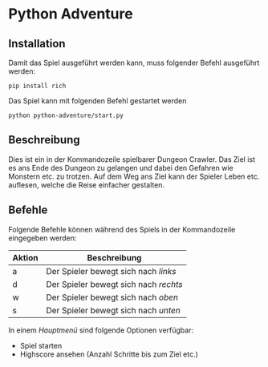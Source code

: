# Python Adventure

## Installation
Damit das Spiel ausgeführt werden kann, muss folgender Befehl ausgeführt werden:

```
pip install rich 
```
Das Spiel kann mit folgenden Befehl gestartet werden

```
python python-adventure/start.py
```

## Beschreibung
Dies ist ein in der Kommandozeile spielbarer Dungeon Crawler.
Das Ziel ist es ans Ende des Dungeon zu gelangen und dabei den Gefahren wie Monstern etc. zu trotzen. Auf dem Weg ans Ziel kann der Spieler Leben etc. auflesen, welche die Reise einfacher gestalten.

## Befehle
Folgende Befehle können während des Spiels in der Kommandozeile eingegeben werden:

| Aktion      |Beschreibung|
|-----------|------------|
| a         | Der Spieler bewegt sich nach *links*                                                   |
| d         | Der Spieler bewegt sich nach *rechts*                                                  |
| w         | Der Spieler bewegt sich nach *oben*                                                    |
| s         | Der Spieler bewegt sich nach *unten*                                                   |


In einem *Hauptmenü* sind folgende Optionen verfügbar:
- Spiel starten
- Highscore ansehen (Anzahl Schritte bis zum Ziel etc.)

